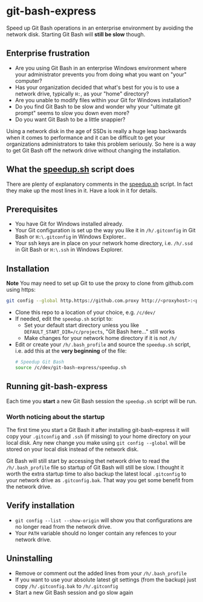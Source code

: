 # git-bash-express

Speed up Git Bash operations in an enterprise environment by avoiding the network disk.
Starting Git Bash will **still be slow** though.

## Enterprise frustration

* Are you using Git Bash in an enterprise Windows environment where your administrator prevents you from doing what you want on "your" computer?
* Has your organization decided that what's best for you is to use a network drive, typically `H:`, as your "home" directory?
* Are you unable to modify files within your Git for Windows installation?
* Do you find Git Bash to be slow and wonder why your "ultimate git prompt" seems to slow you down even more?
* Do you want Git Bash to be a little snappier?

Using a network disk in the age of SSDs is really a huge leap backwards when it comes to performance and it can be difficult to get your organizations administrators to take this problem seriously. So here is a way to get Git Bash off the network drive without changing the installation.

## What the [speedup.sh](speedup.sh) script does

There are plenty of explanatory comments in the [speedup.sh](speedup.sh) script. In fact they make up the most lines in it. Have a look in it for details.

## Prerequisites

* You have Git for Windows installed already.
* Your Git configuration is set up the way you like it in `/h/.gitconfig` in Git Bash or `H:\.gitconfig` in Windows Explorer..
* Your ssh keys are in place on your network home directory, i.e. `/h/.ssd` in Git Bash or `H:\.ssh` in Windows Explorer.

## Installation

**Note** You may need to set up Git to use the proxy to clone from github.com using https: 

```bash
git config --global http.https://github.com.proxy http://<proxyhost>:<port>
```

* Clone this repo to a location of your choice, e.g. `/c/dev/`
* If needed, edit the `speedup.sh` script to:
  * Set your default start directory unless you like `DEFAULT_START_DIR=/c/projects`, "Git Bash here..." still works
  * Make changes for your network home directory if it is not `/h/`
* Edit or create your `/h/.bash_profile` and source the `speedup.sh` script, i.e. add this at the **very beginning** of the file:
    ```bash
    # Speedup Git Bash
    source /c/dev/git-bash-express/speedup.sh
    ```

## Running git-bash-express

Each time you **start** a new Git Bash session the `speedup.sh` script will be run.

### Worth noticing about the startup

The first time you start a Git Bash it after installing git-bash-express it will copy your `.gitconfig` and `.ssh` (if missing) to your home directory on your local disk.
Any new change you make using `git config --global` will be stored on your local disk instead of the network disk.

Git Bash will still start by accessing thet network drive to read the `/h/.bash_profile` file so startup of Git Bash will still be slow. I thought it worth the extra startup time to also backup the latest local `.gitconfig` to your network drive as `.gitconfig.bak`. That way you get some benefit from the network drive.

## Verify installation

* `git config --list --show-origin` will show you that configurations are no longer read from the network drive.
* Your `PATH` variable should no longer contain any refences to your network drive.

## Uninstalling

* Remove or comment out the added lines from your `/h/.bash_profile`
* If you want to use your absolute latest git settings (from the backup) just copy `/h/.gitconfig.bak` to `/h/.gitconfig` 
* Start a new Git Bash session and go slow again
